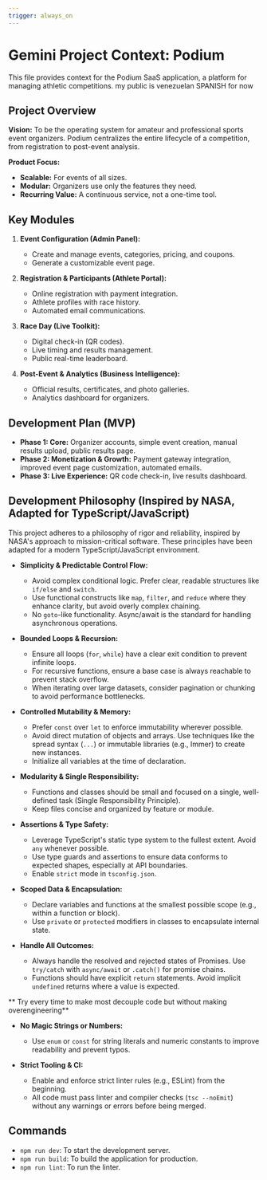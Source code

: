 ```yaml
---
trigger: always_on
---
```


# Gemini Project Context: Podium

This file provides context for the Podium SaaS application, a platform for managing athletic competitions. my public is venezuelan SPANISH for now

## Project Overview

**Vision:** To be the operating system for amateur and professional sports event organizers. Podium centralizes the entire lifecycle of a competition, from registration to post-event analysis.

**Product Focus:**
*   **Scalable:** For events of all sizes.
*   **Modular:** Organizers use only the features they need.
*   **Recurring Value:** A continuous service, not a one-time tool.

## Key Modules

1.  **Event Configuration (Admin Panel):**
    *   Create and manage events, categories, pricing, and coupons.
    *   Generate a customizable event page.

2.  **Registration & Participants (Athlete Portal):**
    *   Online registration with payment integration.
    *   Athlete profiles with race history.
    *   Automated email communications.

3.  **Race Day (Live Toolkit):**
    *   Digital check-in (QR codes).
    *   Live timing and results management.
    *   Public real-time leaderboard.

4.  **Post-Event & Analytics (Business Intelligence):**
    *   Official results, certificates, and photo galleries.
    *   Analytics dashboard for organizers.

## Development Plan (MVP)

*   **Phase 1: Core:** Organizer accounts, simple event creation, manual results upload, public results page.
*   **Phase 2: Monetization & Growth:** Payment gateway integration, improved event page customization, automated emails.
*   **Phase 3: Live Experience:** QR code check-in, live results dashboard.

## Development Philosophy (Inspired by NASA, Adapted for TypeScript/JavaScript)

This project adheres to a philosophy of rigor and reliability, inspired by NASA's approach to mission-critical software. These principles have been adapted for a modern TypeScript/JavaScript environment.

*   **Simplicity & Predictable Control Flow:**
    *   Avoid complex conditional logic. Prefer clear, readable structures like `if/else` and `switch`.
    *   Use functional constructs like `map`, `filter`, and `reduce` where they enhance clarity, but avoid overly complex chaining.
    *   No `goto`-like functionality. Async/await is the standard for handling asynchronous operations.

*   **Bounded Loops & Recursion:**
    *   Ensure all loops (`for`, `while`) have a clear exit condition to prevent infinite loops.
    *   For recursive functions, ensure a base case is always reachable to prevent stack overflow.
    *   When iterating over large datasets, consider pagination or chunking to avoid performance bottlenecks.

*   **Controlled Mutability & Memory:**
    *   Prefer `const` over `let` to enforce immutability wherever possible.
    *   Avoid direct mutation of objects and arrays. Use techniques like the spread syntax (`...`) or immutable libraries (e.g., Immer) to create new instances.
    *   Initialize all variables at the time of declaration.

*   **Modularity & Single Responsibility:**
    *   Functions and classes should be small and focused on a single, well-defined task (Single Responsibility Principle).
    *   Keep files concise and organized by feature or module.

*   **Assertions & Type Safety:**
    *   Leverage TypeScript's static type system to the fullest extent. Avoid `any` whenever possible.
    *   Use type guards and assertions to ensure data conforms to expected shapes, especially at API boundaries.
    *   Enable `strict` mode in `tsconfig.json`.

*   **Scoped Data & Encapsulation:**
    *   Declare variables and functions at the smallest possible scope (e.g., within a function or block).
    *   Use `private` or `protected` modifiers in classes to encapsulate internal state.

*   **Handle All Outcomes:**
    *   Always handle the resolved and rejected states of Promises. Use `try/catch` with `async/await` or `.catch()` for promise chains.
    *   Functions should have explicit `return` statements. Avoid implicit `undefined` returns where a value is expected.

** Try every time to make most decouple code but without making overengineering**

*   **No Magic Strings or Numbers:**
    *   Use `enum` or `const` for string literals and numeric constants to improve readability and prevent typos.

*   **Strict Tooling & CI:**
    *   Enable and enforce strict linter rules (e.g., ESLint) from the beginning.
    *   All code must pass linter and compiler checks (`tsc --noEmit`) without any warnings or errors before being merged.

## Commands

*   `npm run dev`: To start the development server.
*   `npm run build`: To build the application for production.
*   `npm run lint`: To run the linter.